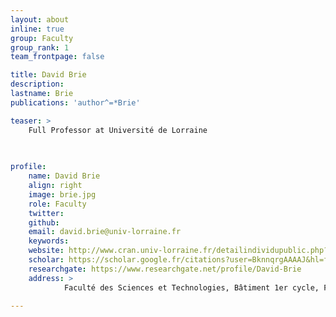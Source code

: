 ```yaml
---
layout: about
inline: true
group: Faculty
group_rank: 1
team_frontpage: false

title: David Brie
description: 
lastname: Brie
publications: 'author^=*Brie'

teaser: > 
    Full Professor at Université de Lorraine
    
    

profile:
    name: David Brie
    align: right
    image: brie.jpg
    role: Faculty
    twitter: 
    github: 
    email: david.brie@univ-lorraine.fr
    keywords:
    website: http://www.cran.univ-lorraine.fr/detailindividupublic.php?appel=annuaire&codetheme&codeindividu=00089&codelangue=FR
    scholar: https://scholar.google.fr/citations?user=BknnqrgAAAAJ&hl=fr
    researchgate: https://www.researchgate.net/profile/David-Brie
    address: >
            Faculté des Sciences et Technologies, Bâtiment 1er cycle, F-54000 Nancy, Office 424

---
```


